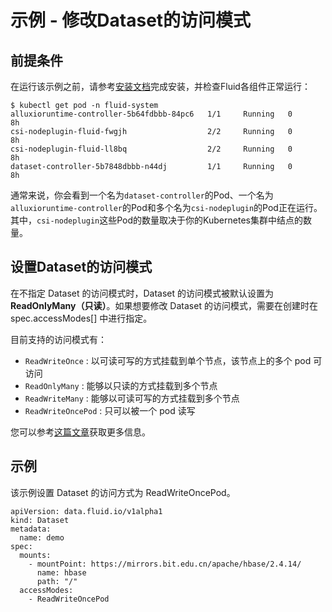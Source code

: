 # 示例 - 修改Dataset的访问模式

## 前提条件
在运行该示例之前，请参考[安装文档](../userguide/install.md)完成安装，并检查Fluid各组件正常运行：
```shell
$ kubectl get pod -n fluid-system
alluxioruntime-controller-5b64fdbbb-84pc6   1/1     Running   0          8h
csi-nodeplugin-fluid-fwgjh                  2/2     Running   0          8h
csi-nodeplugin-fluid-ll8bq                  2/2     Running   0          8h
dataset-controller-5b7848dbbb-n44dj         1/1     Running   0          8h
```

通常来说，你会看到一个名为`dataset-controller`的Pod、一个名为`alluxioruntime-controller`的Pod和多个名为`csi-nodeplugin`的Pod正在运行。其中，`csi-nodeplugin`这些Pod的数量取决于你的Kubernetes集群中结点的数量。

## 设置Dataset的访问模式
在不指定 Dataset 的访问模式时，Dataset 的访问模式被默认设置为 **ReadOnlyMany（只读）**。如果想要修改 Dataset 的访问模式，需要在创建时在 spec.accessModes[] 中进行指定。

目前支持的访问模式有：
- `ReadWriteOnce` : 以可读可写的方式挂载到单个节点，该节点上的多个 pod 可访问
- `ReadOnlyMany` : 能够以只读的方式挂载到多个节点
- `ReadWriteMany` : 能够以可读可写的方式挂载到多个节点
- `ReadWriteOncePod` : 只可以被一个 pod 读写

您可以参考[这篇文章](https://kubernetes.io/docs/concepts/storage/persistent-volumes/#access-modes)获取更多信息。


## 示例
该示例设置 Dataset 的访问方式为 ReadWriteOncePod。
```
apiVersion: data.fluid.io/v1alpha1
kind: Dataset
metadata:
  name: demo
spec:
  mounts:
    - mountPoint: https://mirrors.bit.edu.cn/apache/hbase/2.4.14/
      name: hbase
      path: "/"
  accessModes:
    - ReadWriteOncePod
```
